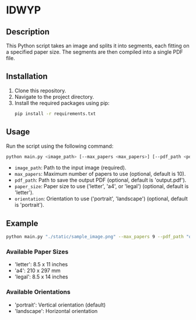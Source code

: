 
# IDWYP

## Description
This Python script takes an image and splits it into segments, each fitting on a specified paper size. The segments are then compiled into a single PDF file.

## Installation
1. Clone this repository.
2. Navigate to the project directory.
3. Install the required packages using pip:
    ```bash
    pip install -r requirements.txt
    ```

## Usage
Run the script using the following command:
```bash
python main.py <image_path> [--max_papers <max_papers>] [--pdf_path <pdf_path>] [--paper_size <paper_size>] [--orientation <orientation>]
```

- `image_path`: Path to the input image (required).
- `max_papers`: Maximum number of papers to use (optional, default is 10).
- `pdf_path`: Path to save the output PDF (optional, default is 'output.pdf').
- `paper_size`: Paper size to use ('letter', 'a4', or 'legal') (optional, default is 'letter').
- `orientation`: Orientation to use ('portrait', 'landscape') (optional, default is 'portrait').

## Example
```bash
python main.py "./static/sample_image.png" --max_papers 9 --pdf_path "output.pdf" --paper_size "a4" --orientation "portrait"
```

### Available Paper Sizes
- 'letter': 8.5 x 11 inches
- 'a4': 210 x 297 mm
- 'legal': 8.5 x 14 inches

### Available Orientations
- 'portrait': Vertical orientation (default)
- 'landscape': Horizontal orientation

